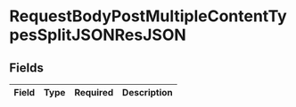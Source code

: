 # RequestBodyPostMultipleContentTypesSplitJSONResJSON


## Fields

| Field       | Type        | Required    | Description |
| ----------- | ----------- | ----------- | ----------- |